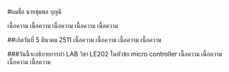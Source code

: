 
#ผมชื่อ นายชุมพล บุญมี

เนื้อความ
เนื้อความ
เนื้อความ
เนื้อความ
เนื้อความ

##เกิดวันที่ 5 มีนาคม 2511
เนื้อความ
เนื้อความ
เนื้อความ
เนื้อความ

###วันนี้จะอธิบายการทำ LAB วิชา LE202 ในหัวข้อ micro controller
เนื้อความ
เนื้อความ
เนื้อความ
เนื้อความ
